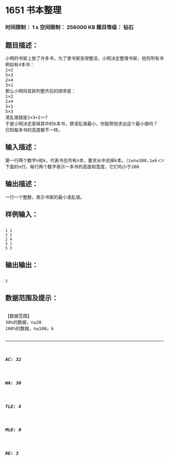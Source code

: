 # 1651 书本整理   
### 时间限制： 1 s     空间限制： 256000 KB     题目等级： 钻石  
## 题目描述：  

<pre>
小明的书架上放了许多书，为了使书架变得整洁，小明决定整理书架，他将所有书按高度大小排列，这样排了之后虽然整齐了许多，但小明发现，书本的宽度不同，导致书架看上去还是有些凌乱。小明把这个凌乱值定义为相邻两本书的宽度差的绝对值的和。
例如有4本书：
1×2
5×3
2×4
3×1
那么小明将其排列整齐后的顺序是：
1×2
2×4
3×1
5×3
凌乱值就是2+3+2＝7
于是小明决定拿掉其中的k本书，使凌乱值最小，你能帮他求出这个最小值吗？
已知每本书的高度都不一样。
</pre>
  
  
## 输入描述：  

<pre>
第一行两个数字n和k，代表书总共有n本，要求从中去掉k本。（1≤n≤100,1≤k＜n）
下面的n行，每行两个数字表示一本书的高度和宽度，它们均小于200
</pre>
  
  
## 输出描述：  

<pre>
一行一个整数，表示书架的最小凌乱值。
</pre>
  
  
## 样例输入：  

<pre><code>
1 1
1 2
2 4
3 1
5 3
</code></pre>
  
  
## 输出输出：  

<pre><code>
3
</code></pre>
  
  
## 数据范围及提示：  

<pre>

【数据范围】
30%的数据，n≤20
100%的数据，n≤100，k<n

</pre>
  
  
***  

##### AC: 32  
##### WA: 30  
##### TLE: 8  
##### MLE: 0  
##### RE: 3  
